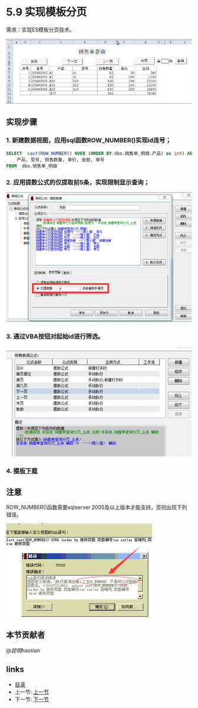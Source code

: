 # 5.9 实现模板分页
需求：实现ES模板分页技术。

![](images/5.9.1.gif)

## 实现步骤
### 1. 新建数据视图，应用sql函数ROW_NUMBER()实现id连号；

```sql
SELECT  cast(ROW_NUMBER() OVER (ORDER BY dbo.销售单_明细.产品) as int) AS 自增列, 
	产品, 型号, 销售数量, 单价, 金额, 单号
FROM  dbo.销售单_明细
```

### 2. 应用提数公式的仅提取前5条，实现限制显示查询；

![](images/5.9.4.png)

### 3. 通过VBA按钮对起始id进行筛选。

![](images/5.9.3.png)

### 4. [模板下载](files/5.9.rar)

## 注意
ROW_NUMBER()函数需要sqlserver 2005及以上版本才能支持，否则出现下列错误。

![](images/5.9.2.png)

## 本节贡献者
*@昆明haotian*

## links
  * [目录](<preface.md>)
  * 上一节: [上一节](<05.8.md>)
  * 下一节: [下一节](<05.10.md>)
